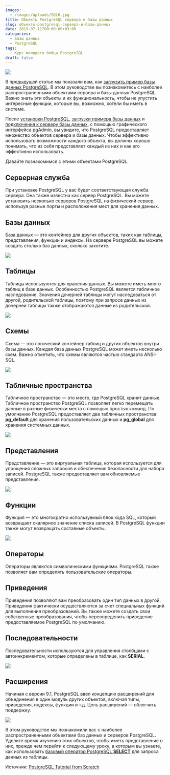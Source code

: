 ```yaml
---
images:
  - /images/uploads/SQL6.jpg
title: Объекты PostgreSQL сервера и базы данных
slug: объекты-postgresql-сервера-и-базы-данных
date: 2019-07-11T00:00:00+03:00
categories:
  - Базы данных
  - PostgreSQL
tags:
  - Курс молодого бойца PostgreSQL
draft: false
---
```


![](/images/uploads/SQL6.jpg)

В предыдущей статье мы показали вам, как [загрузить пример базы данных PostgreSQL](https://itdoxy.com/загрузка-базы-данных-postgresql/).
В этом руководстве вы познакомитесь с наиболее распространенными объектами сервера и базы данных PostgreSQL. Важно знать
эти объекты и их функциональность, чтобы не упустить интересные функции, которые вы, возможно, хотели бы иметь в системе.

После [установки PostgreSQL](https://itdoxy.com/установка-postgresql/), [загрузки примера базы данных](https://itdoxy.com/загрузка-базы-данных-postgresql/)
и [подключения к серверу базы данных](https://itdoxy.com/подключение-к-серверу-базы-данных-postgresql/), с помощью графического
интерфейса pgAdmin, вы увидите, что PostgreSQL предоставляет множество объектов сервера и базы данных. Чтобы эффективно
использовать возможности каждого объекта, вы должны хорошо понимать, что из себя представляет каждый из них и как его
эффективно использовать.

Давайте познакомимся с этими объектами PostgreSQL.

## Серверная служба

При установке PostgreSQL у вас будет соответствующая служба сервера. Она также известна как сервер PostgreSQL. Вы можете
установить несколько серверов PostgreSQL на физический сервер, используя разные порты и расположения мест для хранения данных.

## Базы данных

База данных — это контейнер для других объектов, таких как таблицы, представления, функции и индексы. На сервере
PostgreSQL вы можете создать столько баз данных, сколько захотите.

![](https://www.postgresqltutorial.com/wp-content/uploads/2019/05/postgresql-databases.png)

## Таблицы

Таблицы используются для хранения данных. Вы можете иметь много таблиц в базе данных. Особенностью PostgreSQL является
табличное наследование. Значения дочерней таблицы могут наследоваться от другой, родительской таблицы, поэтому при запросе
данных из дочерней таблицы также отображаются данные из родительской.

![](https://www.postgresqltutorial.com/wp-content/uploads/2019/05/postgresql-tables.png)

## Схемы

Схема — это логический контейнер таблиц и других объектов внутри базы данных. Каждая база данных PostgreSQL может иметь
несколько схем. Важно отметить, что схемы являются частью стандарта ANSI-SQL.

![](https://www.postgresqltutorial.com/wp-content/uploads/2019/05/postgresql-schema.png)

## Табличные пространства

Табличное пространство — это место, где PostgreSQL хранит данные. Табличное пространство PostgreSQL позволяет легко
перемещать данные в разные физически места с помощью простых команд. По умолчанию PostgreSQL предоставляет два табличных
пространства: **pg_default** для хранения пользовательских данных и **pg_global** для хранения системных данных.

![](https://www.postgresqltutorial.com/wp-content/uploads/2019/05/postgresql-tablespace.png)

## Представления

Представление — это виртуальная таблица, которая используется для упрощения сложных запросов и обеспечения безопасности
для набора записей. PostgreSQL также предоставляет вам обновляемые представления.

![](https://www.postgresqltutorial.com/wp-content/uploads/2019/05/postgresql-views.png)

## Функции

Функция — это многократно используемый блок кода SQL, который возвращает скалярное значение списка записей. В PostgreSQL
функции также могут возвращать составные объекты.

![](https://www.postgresqltutorial.com/wp-content/uploads/2019/05/postgresql-functions.png)

## Операторы

Операторы являются символическими функциями. PostgreSQL также позволяет вам определять пользовательские операторы.

## Приведения

Приведения позволяют вам преобразовать один тип данных в другой. Приведения фактически осуществляются за счет специальных
функций для выполнения преобразований. Вы также можете создать свои собственные преобразования, чтобы переопределить
приведение предоставляемое PostgreSQL по умолчанию.

## Последовательности

Последовательности используются для управления столбцами с автоинкрементом, которые определены в таблице, как **SERIAL**.

![](https://www.postgresqltutorial.com/wp-content/uploads/2019/05/postgresql-sequence.png)

## Расширения

Начиная с версии 9.1, PostgreSQL ввел концепцию расширений для объединения в один модуль других объектов, включая типы,
приведения, индексы, функции и т.д. Цель расширений — облегчить поддержку.

![](https://www.postgresqltutorial.com/wp-content/uploads/2019/05/postgresql-extension.png)

В этом руководстве мы познакомили вас с наиболее распространенными объектами баз данных и серверов PostgreSQL. Уделите
время изучению этих объектов, чтобы иметь представление о них, прежде чем перейти к следующему уроку, в которым вы узнаете,
как использовать [базовый оператор PostgreSQL **SELECT**](https://itdoxy.com/оператор-postgresql-select/) для запроса данных из таблицы.

Источник: [PostgreSQL Tutorial from Scratch](http://www.postgresqltutorial.com/)
